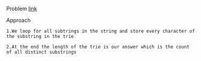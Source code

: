 Problem [link](https://www.codingninjas.com/codestudio/problems/count-distinct-substrings_985292)

Approach

    1.We loop for all subtrings in the string and store every character of the substring in the trie

    2.At the end the length of the trie is our answer which is the count of all distinct substrings